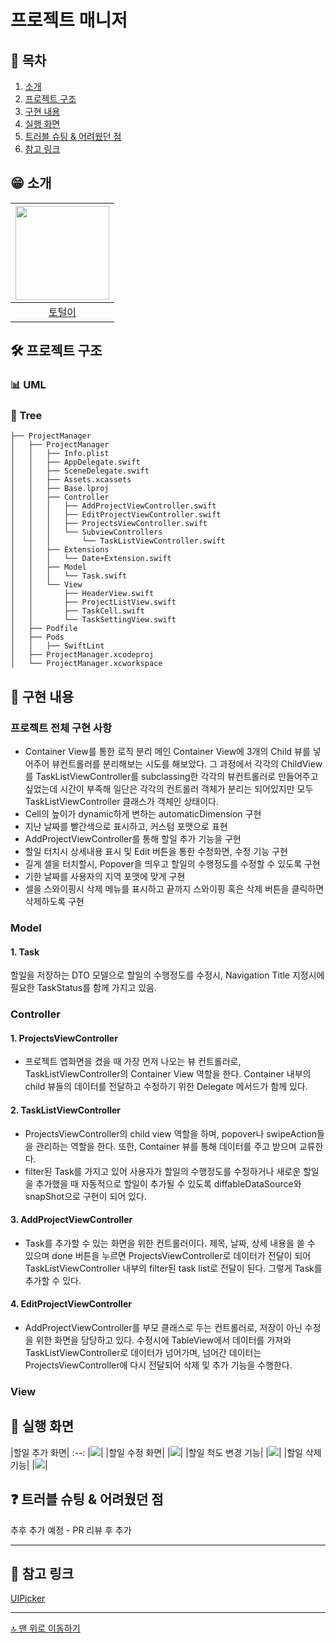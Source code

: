 # 프로젝트 매니저

## 📖 목차

1. [소개](#-소개)
2. [프로젝트 구조](#-프로젝트-구조)
3. [구현 내용](#-구현-내용)
4. [실행 화면](#-실행-화면)
5. [트러블 슈팅 & 어려웠던 점](#-트러블-슈팅--어려웠던-점)
6. [참고 링크](#-참고-링크)

## 😁 소개

|<img src= https://i.imgur.com/ryeIjHH.png width=150>|
|:---:|
|[토털이](https://github.com/tottalE)|

## 🛠 프로젝트 구조

### 📊 UML


### 🌲 Tree
```
├── ProjectManager
│   ├── ProjectManager
│   │   ├── Info.plist
│   │   ├── AppDelegate.swift
│   │   ├── SceneDelegate.swift
│   │   ├── Assets.xcassets
│   │   ├── Base.lproj
│   │   ├── Controller
│   │   │   ├── AddProjectViewController.swift
│   │   │   ├── EditProjectViewController.swift
│   │   │   ├── ProjectsViewController.swift
│   │   │   └── SubviewControllers
│   │   │       └── TaskListViewController.swift
│   │   ├── Extensions
│   │   │   └── Date+Extension.swift
│   │   ├── Model
│   │   │   └── Task.swift
│   │   └── View
│   │       ├── HeaderView.swift
│   │       ├── ProjectListView.swift
│   │       ├── TaskCell.swift
│   │       └── TaskSettingView.swift
│   ├── Podfile
│   ├── Pods
│   │   ├── SwiftLint
│   ├── ProjectManager.xcodeproj
│   └── ProjectManager.xcworkspace

```
## 📌 구현 내용

### 프로젝트 전체 구현 사항
- Container View를 통한 로직 분리
메인 Container View에 3개의 Child 뷰를 넣어주어 뷰컨트롤러를 분리해보는 시도를 해보았다. 그 과정에서 각각의 ChildView를 TaskListViewController를 subclassing한 각각의 뷰컨트롤러로 만들어주고 싶었는데 시간이 부족해 일단은 각각의 컨트롤러 객체가 분리는 되어있지만 모두 TaskListViewController 클래스가 객체인 상태이다.
- Cell의 높이가 dynamic하게 변하는 automaticDimension 구현
- 지난 날짜를 빨간색으로 표시하고, 커스텀 포맷으로 표현
- AddProjectViewController를 통해 할일 추가 기능을 구현
- 할일 터치시 상세내용 표시 및 Edit 버튼을 통한 수정화면, 수정 기능 구현
- 길게 셀을 터치할시, Popover을 띄우고 할일의 수행정도를 수정할 수 있도록 구현
- 기한 날짜를 사용자의 지역 포맷에 맞게 구현
- 셀을 스와이핑시 삭제 메뉴를 표시하고 끝까지 스와이핑 혹은 삭제 버튼을 클릭하면 삭제하도록 구현

### Model
#### 1. **Task**
할일을 저장하는 DTO 모델으로 할일의 수행정도를 수정시, Navigation Title 지정시에 필요한 TaskStatus를 함께 가지고 있음.

### Controller
#### 1. ProjectsViewController
- 프로젝트 앱화면을 켰을 때 가장 먼저 나오는 뷰 컨트롤러로, TaskListViewController의 Container View 역할을 한다. Container 내부의 child 뷰들의 데이터를 전달하고 수정하기 위한 Delegate 메서드가 함께 있다.

#### 2. TaskListViewController
- ProjectsViewController의 child view 역할을 하며, popover나 swipeAction들을 관리하는 역할을 한다. 또한, Container 뷰를 통해 데이터를 주고 받으며 교류한다. 
- filter된 Task를 가지고 있어 사용자가 할일의 수행정도를 수정하거나 새로운 할일을 추가했을 때 자동적으로 할일이 추가될 수 있도록 diffableDataSource와 snapShot으로 구현이 되어 있다.

#### 3. AddProjectViewController
- Task를 추가할 수 있는 화면을 위한 컨트롤러이다. 제목, 날짜, 상세 내용을 쓸 수 있으며 done 버튼을 누르면 ProjectsViewController로 데이터가 전달이 되어 TaskListViewController 내부의 filter된 task list로 전달이 된다. 그렇게 Task를 추가할 수 있다.
#### 4. EditProjectViewController
- AddProjectViewController를 부모 클래스로 두는 컨트롤러로, 저장이 아닌 수정을 위한 화면을 담당하고 있다. 수정시에 TableView에서 데이터를 가져와 TaskListViewController로 데이터가 넘어가며, 넘어간 데이터는 ProjectsViewController에 다시 전달되어 삭제 및 추가 기능을 수행한다.
### View

## 📱 실행 화면
|할일 추가 화면|
:--:
|![](https://i.imgur.com/ttE1aBl.gif)|
|할일 수정 화면|
|![](https://i.imgur.com/tvNCiz6.gif)|
|할일 척도 변경 기능|
|![](https://i.imgur.com/fqwF8rY.gif)|
|할일 삭제 기능|
|![](https://i.imgur.com/3oRUWuT.gif)|


## ❓ 트러블 슈팅 & 어려웠던 점
추후 추가 예정 - PR 리뷰 후 추가

---

## 📖 참고 링크

[UIPicker](https://developer.apple.com/documentation/uikit/uipickerview)

---

[🔝 맨 위로 이동하기](#일기장-)
